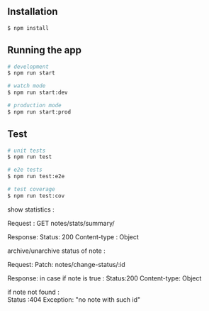 
## Installation

```bash
$ npm install
```

## Running the app

```bash
# development
$ npm run start

# watch mode
$ npm run start:dev

# production mode
$ npm run start:prod
```

## Test

```bash
# unit tests
$ npm run test

# e2e tests
$ npm run test:e2e

# test coverage
$ npm run test:cov
```

show statistics :

Request :
GET notes/stats/summary/ 

Response:
Status: 200
Content-type : Object


archive/unarchive status of note :

Request:
Patch: notes/change-status/:id

Response:
in case if note is true :
Status:200
Content-type: Object<NoteCreateDto>

if note not found :  
Status :404
Exception: "no note with such id"
